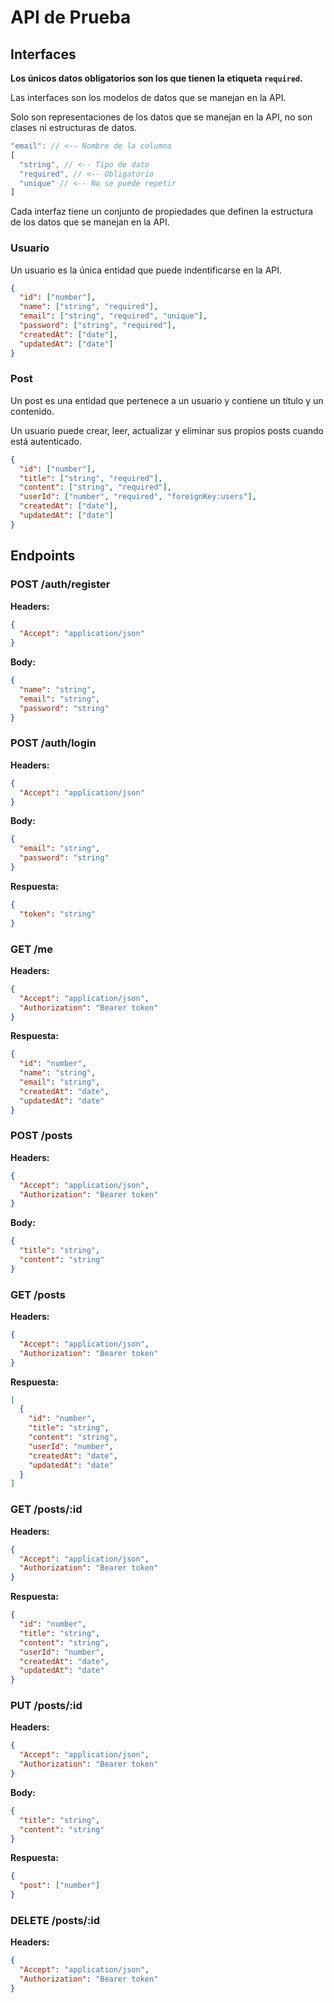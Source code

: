 # API de Prueba

## Interfaces

**Los únicos datos obligatorios son los que tienen la etiqueta `required`.**

Las interfaces son los modelos de datos que se manejan en la API.

Solo son representaciones de los datos que se manejan en la API, no son clases ni estructuras de datos.

```js
"email": // <-- Nombre de la columna
[
  "string", // <-- Tipo de dato
  "required", // <-- Obligatorio
  "unique" // <-- No se puede repetir
]
```

Cada interfaz tiene un conjunto de propiedades que definen la estructura de los datos que se manejan en la API.

### Usuario

Un usuario es la única entidad que puede indentificarse en la API.

```json
{
  "id": ["number"],
  "name": ["string", "required"],
  "email": ["string", "required", "unique"],
  "password": ["string", "required"],
  "createdAt": ["date"],
  "updatedAt": ["date"]
}
```

### Post

Un post es una entidad que pertenece a un usuario y contiene un título y un contenido.

Un usuario puede crear, leer, actualizar y eliminar sus propios posts cuando está autenticado.

```json
{
  "id": ["number"],
  "title": ["string", "required"],
  "content": ["string", "required"],
  "userId": ["number", "required", "foreignKey:users"],
  "createdAt": ["date"],
  "updatedAt": ["date"]
}
```

## Endpoints

### POST /auth/register

**Headers:**

```json
{
  "Accept": "application/json"
}
```

**Body:**

```json
{
  "name": "string",
  "email": "string",
  "password": "string"
}
```

### POST /auth/login

**Headers:**

```json
{
  "Accept": "application/json"
}
```

**Body:**

```json
{
  "email": "string",
  "password": "string"
}
```

**Respuesta:**

```json
{
  "token": "string"
}
```

### GET /me

**Headers:**

```json
{
  "Accept": "application/json",
  "Authorization": "Bearer token"
}
```

**Respuesta:**

```json
{
  "id": "number",
  "name": "string",
  "email": "string",
  "createdAt": "date",
  "updatedAt": "date"
}
```

### POST /posts

**Headers:**

```json
{
  "Accept": "application/json",
  "Authorization": "Bearer token"
}
```

**Body:**

```json
{
  "title": "string",
  "content": "string"
}
```

### GET /posts

**Headers:**

```json
{
  "Accept": "application/json",
  "Authorization": "Bearer token"
}
```

**Respuesta:**

```json
[
  {
    "id": "number",
    "title": "string",
    "content": "string",
    "userId": "number",
    "createdAt": "date",
    "updatedAt": "date"
  }
]
```

### GET /posts/:id

**Headers:**

```json
{
  "Accept": "application/json",
  "Authorization": "Bearer token"
}
```

**Respuesta:**

```json
{
  "id": "number",
  "title": "string",
  "content": "string",
  "userId": "number",
  "createdAt": "date",
  "updatedAt": "date"
}
```

### PUT /posts/:id

**Headers:**

```json
{
  "Accept": "application/json",
  "Authorization": "Bearer token"
}
```

**Body:**

```json
{
  "title": "string",
  "content": "string"
}
```

**Respuesta:**

```json
{
  "post": ["number"]
}
```

### DELETE /posts/:id

**Headers:**

```json
{
  "Accept": "application/json",
  "Authorization": "Bearer token"
}
```
